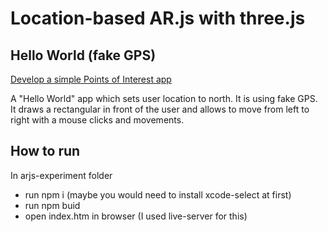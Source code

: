 # Location-based AR.js with three.js
## Hello World (fake GPS)
[Develop a simple Points of Interest app](https://ar-js-org.github.io/AR.js-Docs/location-based-three/)

A "Hello World" app which sets user location to north. It is using fake GPS. It draws a rectangular in front of the user and allows to move from left to right with a mouse clicks and movements.

## How to run
In arjs-experiment folder
- run npm i (maybe you would need to install xcode-select at first)
- run npm buid
- open index.htm in browser (I used live-server for this)